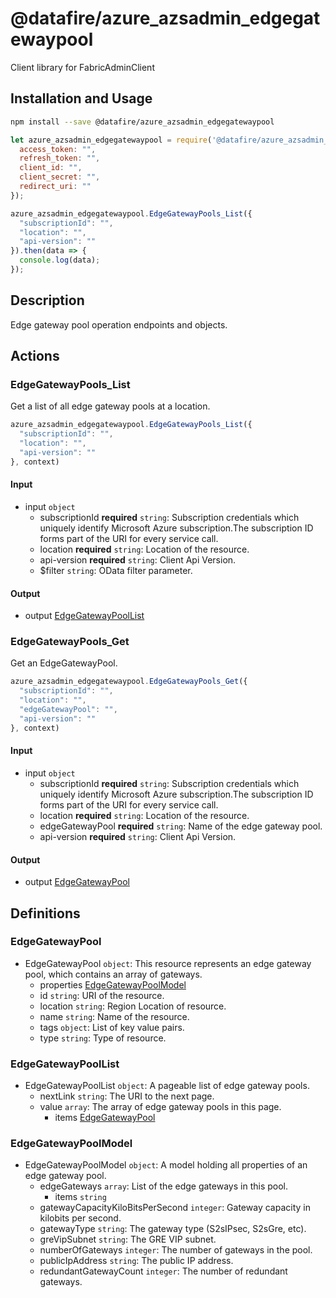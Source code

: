 # @datafire/azure_azsadmin_edgegatewaypool

Client library for FabricAdminClient

## Installation and Usage
```bash
npm install --save @datafire/azure_azsadmin_edgegatewaypool
```
```js
let azure_azsadmin_edgegatewaypool = require('@datafire/azure_azsadmin_edgegatewaypool').create({
  access_token: "",
  refresh_token: "",
  client_id: "",
  client_secret: "",
  redirect_uri: ""
});

azure_azsadmin_edgegatewaypool.EdgeGatewayPools_List({
  "subscriptionId": "",
  "location": "",
  "api-version": ""
}).then(data => {
  console.log(data);
});
```

## Description

Edge gateway pool operation endpoints and objects.

## Actions

### EdgeGatewayPools_List
Get a list of all edge gateway pools at a location.


```js
azure_azsadmin_edgegatewaypool.EdgeGatewayPools_List({
  "subscriptionId": "",
  "location": "",
  "api-version": ""
}, context)
```

#### Input
* input `object`
  * subscriptionId **required** `string`: Subscription credentials which uniquely identify Microsoft Azure subscription.The subscription ID forms part of the URI for every service call.
  * location **required** `string`: Location of the resource.
  * api-version **required** `string`: Client Api Version.
  * $filter `string`: OData filter parameter.

#### Output
* output [EdgeGatewayPoolList](#edgegatewaypoollist)

### EdgeGatewayPools_Get
Get an EdgeGatewayPool.


```js
azure_azsadmin_edgegatewaypool.EdgeGatewayPools_Get({
  "subscriptionId": "",
  "location": "",
  "edgeGatewayPool": "",
  "api-version": ""
}, context)
```

#### Input
* input `object`
  * subscriptionId **required** `string`: Subscription credentials which uniquely identify Microsoft Azure subscription.The subscription ID forms part of the URI for every service call.
  * location **required** `string`: Location of the resource.
  * edgeGatewayPool **required** `string`: Name of the edge gateway pool.
  * api-version **required** `string`: Client Api Version.

#### Output
* output [EdgeGatewayPool](#edgegatewaypool)



## Definitions

### EdgeGatewayPool
* EdgeGatewayPool `object`: This resource represents an edge gateway pool, which contains an array of gateways.
  * properties [EdgeGatewayPoolModel](#edgegatewaypoolmodel)
  * id `string`: URI of the resource.
  * location `string`: Region Location of resource.
  * name `string`: Name of the resource.
  * tags `object`: List of key value pairs.
  * type `string`: Type of resource.

### EdgeGatewayPoolList
* EdgeGatewayPoolList `object`: A pageable list of edge gateway pools.
  * nextLink `string`: The URI to the next page.
  * value `array`: The array of edge gateway pools in this page.
    * items [EdgeGatewayPool](#edgegatewaypool)

### EdgeGatewayPoolModel
* EdgeGatewayPoolModel `object`: A model holding all properties of an edge gateway pool.
  * edgeGateways `array`: List of the edge gateways in this pool.
    * items `string`
  * gatewayCapacityKiloBitsPerSecond `integer`: Gateway capacity in kilobits per second.
  * gatewayType `string`: The gateway type (S2sIPsec, S2sGre, etc).
  * greVipSubnet `string`: The GRE VIP subnet.
  * numberOfGateways `integer`: The number of gateways in the pool.
  * publicIpAddress `string`: The public IP address.
  * redundantGatewayCount `integer`: The number of redundant gateways.


